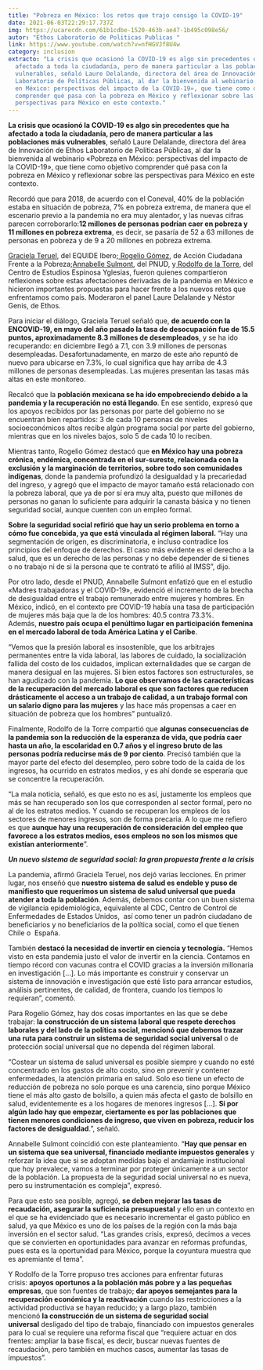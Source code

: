 ```yaml
---
title: "Pobreza en México: los retos que trajo consigo la COVID-19"
date: 2021-06-03T22:29:17.737Z
img: https://ucarecdn.com/61b1cdbe-1520-463b-ae47-1b495c098e56/
autor: "Ethos Laboratorio de Politicas Publicas "
link: https://www.youtube.com/watch?v=nfHGVJf8U4w
category: inclusion
extracto: "La crisis que ocasionó la COVID-19 es algo sin precedentes que ha
  afectado a toda la ciudadanía, pero de manera particular a las poblaciones más
  vulnerables, señaló Laure Delalande, directora del área de Innovación de Ethos
  Laboratorio de Políticas Públicas, al dar la bienvenida al webinario «Pobreza
  en México: perspectivas del impacto de la COVID-19», que tiene como objetivo
  comprender qué pasa con la pobreza en México y reflexionar sobre las
  perspectivas para México en este contexto."
---
```

**La crisis que ocasionó la COVID-19 es algo sin precedentes que ha afectado a toda la ciudadanía, pero de manera particular a las poblaciones más vulnerables**, señaló Laure Delalande, directora del área de Innovación de Ethos Laboratorio de Políticas Públicas, al dar la bienvenida al webinario «Pobreza en México: perspectivas del impacto de la COVID-19», que tiene como objetivo comprender qué pasa con la pobreza en México y reflexionar sobre las perspectivas para México en este contexto.

Recordó que para 2018, de acuerdo con el Coneval, 40% de la población estaba en situación de pobreza, 7% en pobreza extrema, de manera que el escenario previo a la pandemia no era muy alentador, y las nuevas cifras parecen corroborarlo:**12 millones de personas podrían caer en pobreza y 11 millones en pobreza extrema**, es decir, se pasaría de 52 a 63 millones de personas en pobreza y de 9 a 20 millones en pobreza extrema.

[Graciela Teruel](http://iberoeconomia.mx/equipo/dra-graciela-teruel-belismelis/), del EQUIDE Ibero;[ Rogelio Gómez](https://twitter.com/rghermosillo?lang=es), de Acción Ciudadana Frente a la Pobreza;[Annabelle Sulmont](https://www.linkedin.com/in/annabelle-sulmont-b777a597/?originalSubdomain=mx), del PNUD, y[ Rodolfo de la Torre](https://twitter.com/equidistar), del Centro de Estudios Espinosa Yglesias, fueron quienes compartieron reflexiones sobre estas afectaciones derivadas de la pandemia en México e hicieron importantes propuestas para hacer frente a los nuevos retos que enfrentamos como país. Moderaron el panel Laure Delalande y Néstor Genis, de Ethos.

Para iniciar el diálogo, Graciela Teruel señaló que, **de acuerdo con la ENCOVID-19, en mayo del año pasado la tasa de desocupación fue de 15.5 puntos, aproximadamente 8.3 millones de desempleados**, y se ha ido recuperando: en diciembre llegó a 7.1, con 3.9 millones de personas desempleadas. Desafortunadamente, en marzo de este año repuntó de nuevo para ubicarse en 7.3%, lo cual significa que hay arriba de 4.3 millones de personas desempleadas. Las mujeres presentan las tasas más altas en este monitoreo.

Recalcó que la **población mexicana se ha ido empobreciendo debido a la pandemia y la recuperación no está llegando**. En ese sentido, expresó que los apoyos recibidos por las personas por parte del gobierno no se encuentran bien repartidos: 3 de cada 10 personas de niveles socioeconómicos altos recibe algún programa social por parte del gobierno, mientras que en los niveles bajos, solo 5 de cada 10 lo reciben. 

Mientras tanto, Rogelio Gómez destacó que **en México hay una pobreza crónica, endémica, concentrada en el sur-sureste, relacionada con la exclusión y la marginación de territorios, sobre todo son comunidades indígenas**, donde la pandemia profundizó la desigualdad y la precariedad del ingreso, y agregó que el impacto de mayor tamaño está relacionado con la pobreza laboral, que ya de por sí era muy alta, puesto que millones de personas no ganan lo suficiente para adquirir la canasta básica y no tienen  seguridad social, aunque cuenten con un empleo formal.

**Sobre la seguridad social refirió que hay un serio problema en torno a cómo fue concebida, ya que está vinculada al régimen laboral.** “Hay una segmentación de origen, es discriminatoria, e incluso contradice los principios del enfoque de derechos. El caso más evidente es el derecho a la salud, que es un derecho de las personas y no debe depender de si tienes o no trabajo ni de si la persona que te contrató te afilió al IMSS”, dijo.

Por otro lado, desde el PNUD, Annabelle Sulmont enfatizó que en el estudio «Madres trabajadoras y el COVID-19», evidenció el incremento de la brecha de desigualdad entre el trabajo remunerado entre mujeres y hombres. En México, indicó, en el contexto pre COVID-19 había una tasa de participación de mujeres más baja que la de los hombres: 40.5 contra 73.3%. Además, **nuestro país ocupa el penúltimo lugar en participación femenina en el mercado laboral de toda América Latina y el Caribe**. 

“Vemos que la presión laboral es insostenible, que los arbitrajes permanentes entre la vida laboral, las labores de cuidado, la socialización fallida del costo de los cuidados, implican externalidades que se cargan de manera desigual en las mujeres. Si bien estos factores son estructurales, se han agudizado con la pandemia. **Lo que observamos de las características de la recuperación del mercado laboral es que son factores que reducen drásticamente el acceso a un trabajo de calidad, a un trabajo formal con un salario digno para las mujeres** y las hace más propensas a caer en situación de pobreza que los hombres” puntualizó.

Finalmente, Rodolfo de la Torre compartió que **algunas consecuencias de la pandemia son la reducción de la esperanza de vida, que podría caer hasta un año, la escolaridad en 0.7 años y el ingreso bruto de las personas podría reducirse más de 9 por ciento**. Precisó también que la mayor parte del efecto del desempleo, pero sobre todo de la caída de los ingresos, ha ocurrido en estratos medios, y es ahí donde se esperaría que se concentre la recuperación. 

“La mala noticia, señaló, es que esto no es así, justamente los empleos que más se han recuperado son los que corresponden al sector formal, pero no al de los estratos medios. Y cuando se recuperan los empleos de los sectores de menores ingresos, son de forma precaria. A lo que me refiero es que **aunque hay una recuperación de consideración del empleo que favorece a los estratos medios, esos empleos no son los mismos que existían anteriormente**”. 

***Un nuevo sistema de seguridad social: la gran propuesta frente a la crisis***

La pandemia, afirmó Graciela Teruel, nos dejó varias lecciones. En primer lugar, nos enseñó que **nuestro sistema de salud es endeble y puso de manifiesto que requerimos un sistema de salud universal que pueda atender a toda la población**. Además, debemos contar con un buen sistema de vigilancia epidemiológica, equivalente al CDC, Centro de Control de Enfermedades de Estados Unidos,  así como tener un padrón ciudadano de beneficiarios y no beneficiarios de la política social, como el que tienen Chile o  España.

También **destacó la necesidad de invertir en ciencia y tecnología.** “Hemos visto en esta pandemia justo el valor de invertir en la ciencia. Contamos en tiempo récord con vacunas contra el COVID gracias a la inversión millonaria en investigación \[…]. Lo más importante es construir y conservar un sistema de innovación e investigación que esté listo para arrancar estudios, análisis pertinentes, de calidad, de frontera, cuando los tiempos lo requieran”, comentó.

Para Rogelio Gómez, hay dos cosas importantes en las que se debe trabajar: **la construcción de un sistema laboral que respete derechos laborales y del lado de la política social, mencionó que debemos trazar una ruta para construir un sistema de seguridad social universal** o de protección social universal que no dependa del régimen laboral.

“Costear un sistema de salud universal es posible siempre y cuando no esté concentrado en los gastos de alto costo, sino en prevenir y contener enfermedades, la atención primaria en salud. Solo eso tiene un efecto de reducción de pobreza no solo porque es una carencia, sino porque México tiene el más alto gasto de bolsillo, a quien más afecta el gasto de bolsillo en salud, evidentemente es a los hogares de menores ingresos \[…]. **Si por algún lado hay que empezar, ciertamente es por las poblaciones que tienen menores condiciones de ingreso, que viven en pobreza, reducir los factores de desigualdad**.”, señaló. 

Annabelle Sulmont coincidió con este planteamiento. “**Hay que pensar en un sistema que sea universal, financiado mediante impuestos generales** y reforzar la idea que si se adoptan medidas bajo el andamiaje institucional que hoy prevalece, vamos a terminar por proteger únicamente a un sector de la población. La propuesta de la seguridad social universal no es nueva, pero su instrumentación es compleja”, expresó.

Para que esto sea posible, agregó, **se deben mejorar las tasas de recaudación, asegurar la suficiencia presupuestal** y ello en un contexto en el que se ha evidenciado que es necesario incrementar el gasto público en salud, ya que México es uno de los países de la región con la más baja inversión en el sector salud. “Las grandes crisis, expresó, decimos a veces que se convierten en oportunidades para avanzar en reformas profundas, pues esta es la oportunidad para México, porque la coyuntura muestra que es apremiante el tema”.

Y Rodolfo de la Torre propuso tres acciones para enfrentar futuras crisis: **apoyos oportunos a la población más pobre y a las pequeñas empresas**, que son fuentes de trabajo; **dar apoyos semejantes para la recuperación económica y la reactivación** cuando las restricciones a la actividad productiva se hayan reducido; y a largo plazo, también mencionó **la construcción de un sistema de seguridad social universal** desligado del tipo de trabajo, financiado con impuestos generales para lo cual se requiere una reforma fiscal que “requiere actuar en dos frentes: ampliar la base fiscal, es decir, buscar nuevas fuentes de recaudación, pero también en muchos casos, aumentar las tasas de impuestos”.